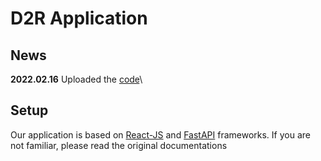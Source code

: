 # D2R Application
## News
**2022.02.16** 
Uploaded the [code](https://www.dropbox.com/s/qksin06nusk9wvr/D2R-App.zip?dl=0)\
## Setup 
Our application is based on [React-JS](https://reactjs.org/docs/getting-started.html) and [FastAPI](https://fastapi.tiangolo.com/) frameworks. If you are not familiar, please read the original documentations
